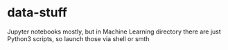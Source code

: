 # data-stuff
Jupyter notebooks mostly, but in Machine Learning directory there are just Python3 scripts, so launch those via shell or smth
